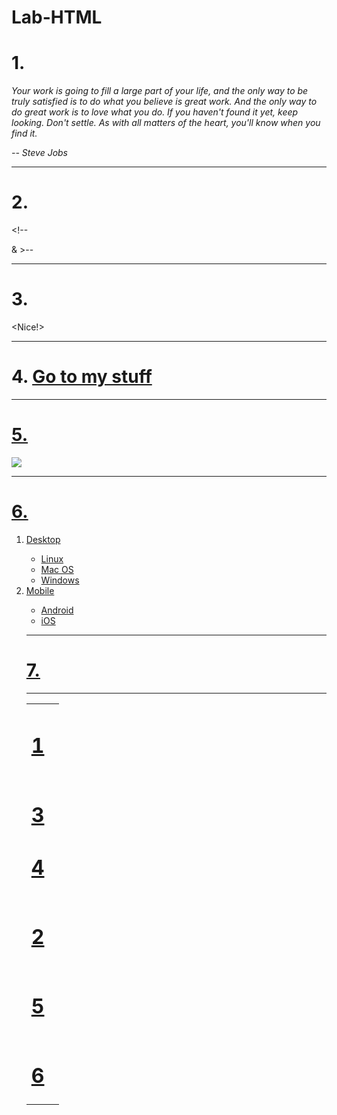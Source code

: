 # Lab-HTML
<html lang="en">
<head>
  <title>HTML Practice</title>
</head>
<body>
  <h1>1.</h1>
  <p><i>Your work is going to fill a large part of your life, and the only way to be truly satisfied is to do what you believe is great work. And the only way to do great work is to love what you do. If you haven't found it yet, keep looking. Don't settle. As with all matters of the heart, you'll know when you find it.</p>
<p>-- Steve Jobs</i></p>
  <hr>
  <h1>2.</h1>
   <p>&lt;!--</p> & &gt;--
  <hr>
  <h1>3.</h1>
  &lt;Nice!&gt;
  <hr>
  <h1>4.
    <a href= "https://github.com/AJurkoic/Lab-HTML-">
      Go to my stuff
  </h1>
  <hr>
  <h1>5.</h1>
  <a href=https://www.zybooks.com/><img src="zyBooks_logo.png">
  <hr>
  <h1>6.</h1>
<ol type="1">
    <li>Desktop</li>
    <ul>
      <li>Linux</li>
      <li>Mac OS</li>
      <li>Windows</li>
    </ul>
    <li>Mobile</li>
    <ul>
      <li>Android</li>
      <li>iOS</li>
    </ul>
  <hr>
  <h1>7.</h1>
   <table>
     <tr>
     <td>
       <h1>1</h1> <tdcolspan="3"></td>
   </td>
     </tr>
     <tr>
       <td><h1>3</h1><h1>4</h1></td>
     </tr>
     <tr>
       <td>
         <h1>2</h1>
         <td rowspan="2"></td>
       </td>
     </tr>
     <tr>
       <td>
         <h1>5</h1>
       </td>
     </tr>
     <tr>
       <td>
         <h1>6</h1>
       </td>
     </tr>
     
<hr>
</body>
</html>
</doctype>
